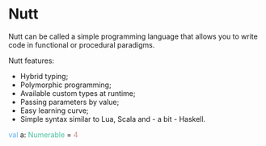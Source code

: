 # Nutt

<style>
.blue
{
    color:#61afef;
}

.type
{
    color:#46c19e;
}

.number
{
    color:#d18789;
}

</style>

Nutt can be called a simple programming language that allows you to write code in functional or procedural paradigms.

Nutt features:

- Hybrid typing;
- Polymorphic programming;
- Available custom types at runtime;
- Passing parameters by value;
- Easy learning curve;
- Simple syntax similar to Lua, Scala and - a bit - Haskell.

<span style="color:#61afef">val</span> a: <span class="type">Numerable</span> = <span class="number">4</span>
